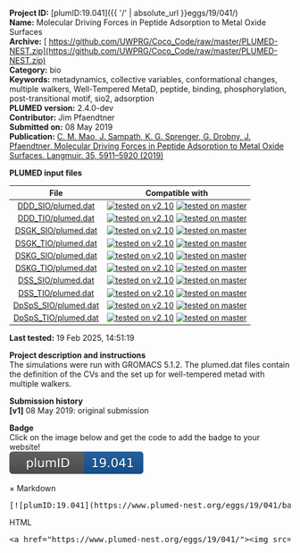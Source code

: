 **Project ID:** [plumID:19.041]({{ '/' | absolute_url }}eggs/19/041/)  
**Name:**  Molecular Driving Forces in Peptide Adsorption to Metal Oxide Surfaces  
**Archive:** [ https://github.com/UWPRG/Coco_Code/raw/master/PLUMED-NEST.zip](https://github.com/UWPRG/Coco_Code/raw/master/PLUMED-NEST.zip)  
**Category:**  bio  
**Keywords:**  metadynamics, collective variables, conformational changes, multiple walkers, Well-Tempered MetaD, peptide, binding, phosphorylation, post-transitional motif, sio2, adsorption  
**PLUMED version:**  2.4.0-dev  
**Contributor:**  Jim Pfaendtner  
**Submitted on:** 08 May 2019  
**Publication:** [C. M. Mao, J. Sampath, K. G. Sprenger, G. Drobny, J. Pfaendtner, Molecular Driving Forces in Peptide Adsorption to Metal Oxide Surfaces. Langmuir. 35, 5911–5920 (2019)](http://dx.doi.org/10.1021/acs.langmuir.8b01392)  
  
**PLUMED input files**  
  
| File     | Compatible with |  
|:--------:|:--------:|  
| [DDD_SIO/plumed.dat](./data/DDD_SIO/plumed.dat.md) |  [![tested on v2.10](https://img.shields.io/badge/v2.10-passing-green.svg)](data/DDD_SIO/plumed.dat.plumed.stderr) [![tested on master](https://img.shields.io/badge/master-passing-green.svg)](data/DDD_SIO/plumed.dat.plumed_master.stderr) |  
| [DDD_TIO/plumed.dat](./data/DDD_TIO/plumed.dat.md) |  [![tested on v2.10](https://img.shields.io/badge/v2.10-passing-green.svg)](data/DDD_TIO/plumed.dat.plumed.stderr) [![tested on master](https://img.shields.io/badge/master-passing-green.svg)](data/DDD_TIO/plumed.dat.plumed_master.stderr) |  
| [DSGK_SIO/plumed.dat](./data/DSGK_SIO/plumed.dat.md) |  [![tested on v2.10](https://img.shields.io/badge/v2.10-passing-green.svg)](data/DSGK_SIO/plumed.dat.plumed.stderr) [![tested on master](https://img.shields.io/badge/master-passing-green.svg)](data/DSGK_SIO/plumed.dat.plumed_master.stderr) |  
| [DSGK_TIO/plumed.dat](./data/DSGK_TIO/plumed.dat.md) |  [![tested on v2.10](https://img.shields.io/badge/v2.10-passing-green.svg)](data/DSGK_TIO/plumed.dat.plumed.stderr) [![tested on master](https://img.shields.io/badge/master-passing-green.svg)](data/DSGK_TIO/plumed.dat.plumed_master.stderr) |  
| [DSKG_SIO/plumed.dat](./data/DSKG_SIO/plumed.dat.md) |  [![tested on v2.10](https://img.shields.io/badge/v2.10-passing-green.svg)](data/DSKG_SIO/plumed.dat.plumed.stderr) [![tested on master](https://img.shields.io/badge/master-passing-green.svg)](data/DSKG_SIO/plumed.dat.plumed_master.stderr) |  
| [DSKG_TIO/plumed.dat](./data/DSKG_TIO/plumed.dat.md) |  [![tested on v2.10](https://img.shields.io/badge/v2.10-passing-green.svg)](data/DSKG_TIO/plumed.dat.plumed.stderr) [![tested on master](https://img.shields.io/badge/master-passing-green.svg)](data/DSKG_TIO/plumed.dat.plumed_master.stderr) |  
| [DSS_SIO/plumed.dat](./data/DSS_SIO/plumed.dat.md) |  [![tested on v2.10](https://img.shields.io/badge/v2.10-passing-green.svg)](data/DSS_SIO/plumed.dat.plumed.stderr) [![tested on master](https://img.shields.io/badge/master-passing-green.svg)](data/DSS_SIO/plumed.dat.plumed_master.stderr) |  
| [DSS_TIO/plumed.dat](./data/DSS_TIO/plumed.dat.md) |  [![tested on v2.10](https://img.shields.io/badge/v2.10-passing-green.svg)](data/DSS_TIO/plumed.dat.plumed.stderr) [![tested on master](https://img.shields.io/badge/master-passing-green.svg)](data/DSS_TIO/plumed.dat.plumed_master.stderr) |  
| [DpSpS_SIO/plumed.dat](./data/DpSpS_SIO/plumed.dat.md) |  [![tested on v2.10](https://img.shields.io/badge/v2.10-passing-green.svg)](data/DpSpS_SIO/plumed.dat.plumed.stderr) [![tested on master](https://img.shields.io/badge/master-passing-green.svg)](data/DpSpS_SIO/plumed.dat.plumed_master.stderr) |  
| [DpSpS_TIO/plumed.dat](./data/DpSpS_TIO/plumed.dat.md) |  [![tested on v2.10](https://img.shields.io/badge/v2.10-passing-green.svg)](data/DpSpS_TIO/plumed.dat.plumed.stderr) [![tested on master](https://img.shields.io/badge/master-passing-green.svg)](data/DpSpS_TIO/plumed.dat.plumed_master.stderr) |  
  
**Last tested:**  19 Feb 2025, 14:51:19
  
**Project description and instructions**  
The simulations were run with GROMACS 5.1.2. The plumed.dat files contain the definition of the CVs and the set up for well-tempered metad with multiple walkers. 

  
**Submission history**  
**[v1]** 08 May 2019: original submission  
  
**Badge**  
Click on the image below and get the code to add the badge to your website!  
<img src="./badge.svg" alt="plumeDnest:19.041" id="myBtn" class="badge">
<div id="myModal" class="modal">
  <div class="modal-content">
    <span class="close">&times;</span>
    Markdown<pre>[![plumID:19.041](https://www.plumed-nest.org/eggs/19/041/badge.svg)](https://www.plumed-nest.org/eggs/19/041/)</pre>
    HTML<pre>&lt;a href="https://www.plumed-nest.org/eggs/19/041/"&gt;&lt;img src="https://www.plumed-nest.org/eggs/19/041/badge.svg" alt="plumID:19.041"&gt;&lt;/a&gt;</pre>
  </div>
</div>
